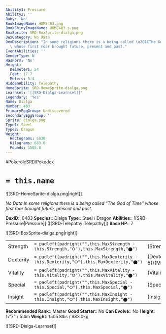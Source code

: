 ```yaml
---
Ability1: Pressure
Ability2: ''
Baby: 'No'
BookImageName: HOME483.png
BookShinyImageName: HOME483_s.png
BoxSprite: SRD-BoxSprite-dialga.png
DexCategory: No Data
DexDescription: "In some religions there is a being called \u201CThe God of Time\u201D\
  \ whose first roar brought future, present and past."
EventAbilities: ''
GenderType: N
HasForm: 'No'
Height:
  Deimeters: 54
  Feet: 17.7
  Meters: 5.4
HiddenAbility: Telepathy
HomeSprite: SRD-HomeSprite-dialga.png
Learnset: '[[SRD-Dialga-Learnset]]'
Legendary: 'Yes'
Name: Dialga
Number: 483
PrimaryEggGroup: Undiscovered
SecondaryEggGroup: ''
Sprite: dialga.png
Type1: Steel
Type2: Dragon
Weight:
  Hectograms: 6830
  Kilograms: 683.0
  Pounds: 1505.8
---
```


#PokeroleSRD/Pokedex

# `= this.name`

![[SRD-HomeSprite-dialga.png|right]]

*No Data*
*In some religions there is a being called “The God of Time” whose first roar brought future, present and past.*

**DexID**:: 0483
**Species**:: Dialga
**Type**:: Steel / Dragon
**Abilities**:: [[SRD-Pressure|Pressure]] ([[SRD-Telepathy|Telepathy]])
**Base HP**:: 7

![[SRD-BoxSprite-dialga.png|right]]

|           |                                                                                        |                                          |
| --------- | -------------------------------------------------------------------------------------- | ---------------------------------------- |
| Strength  | `= padleft(padright("",this.MaxStrength - this.Strength,"⭘"),this.MaxStrength,"⬤")`    | (Strength::7)/(MaxStrength::7)   |
| Dexterity | `= padleft(padright("",this.MaxDexterity - this.Dexterity,"⭘"),this.MaxDexterity,"⬤")` | (Dexterity:: 5)/(MaxDexterity::5) |
| Vitality  | `= padleft(padright("",this.MaxVitality - this.Vitality,"⭘"),this.MaxVitality,"⬤")`    | (Vitality::7)/(MaxVitality::7)   |
| Special   | `= padleft(padright("",this.MaxSpecial - this.Special,"⭘"),this.MaxSpecial,"⬤")`       | (Special::8)/(MaxSpecial::8)     |
| Insight   | `= padleft(padright("",this.MaxInsight - this.Insight,"⭘"),this.MaxInsight,"⬤")`       | (Insight::6)/(MaxInsight::6)     |

**Recommended Rank**:: Master
**Good Starter**:: No
**Can Evolve**:: No
**Height**: 17'7" / 5.4m
**Weight**: 1505.8lbs / 683.0kg

![[SRD-Dialga-Learnset]]